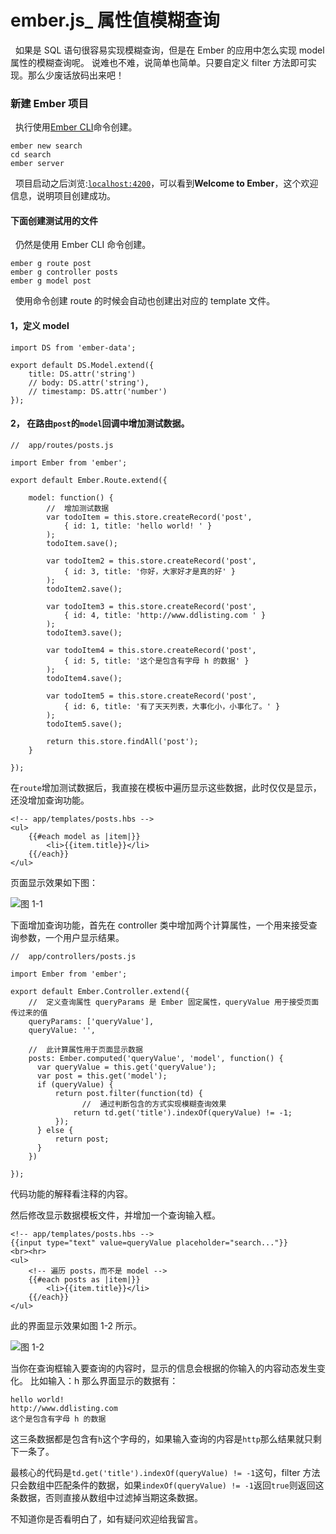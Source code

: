 # ember.js_ 属性值模糊查询

  如果是 SQL 语句很容易实现模糊查询，但是在 Ember 的应用中怎么实现 model 属性的模糊查询呢。 说难也不难，说简单也简单。只要自定义 filter 方法即可实现。那么少废话放码出来吧！

### 新建 Ember 项目

  执行使用[Ember CLI](http://www.ember-cli.com/user-guide/)命令创建。

```
ember new search  
cd search  
ember server 
```

  项目启动之后浏览:[`localhost:4200`](http://localhost:4200)，可以看到**Welcome to Ember**，这个欢迎信息，说明项目创建成功。

#### 下面创建测试用的文件

  仍然是使用 Ember CLI 命令创建。

```
ember g route post  
ember g controller posts  
ember g model post 
```

  使用命令创建 route 的时候会自动也创建出对应的 template 文件。

#### 1，定义 model

```
import DS from 'ember-data';

export default DS.Model.extend({  
    title: DS.attr('string')
    // body: DS.attr('string'),
    // timestamp: DS.attr('number')
}); 
```

#### 2， 在路由`post`的`model`回调中增加测试数据。

```
//  app/routes/posts.js

import Ember from 'ember';

export default Ember.Route.extend({

    model: function() {
        //  增加测试数据
        var todoItem = this.store.createRecord('post', 
            { id: 1, title: 'hello world! ' }
        );
        todoItem.save();

        var todoItem2 = this.store.createRecord('post', 
            { id: 3, title: '你好，大家好才是真的好' }
        );
        todoItem2.save();

        var todoItem3 = this.store.createRecord('post', 
            { id: 4, title: 'http://www.ddlisting.com ' }
        );
        todoItem3.save();

        var todoItem4 = this.store.createRecord('post', 
            { id: 5, title: '这个是包含有字母 h 的数据' }
        );
        todoItem4.save();

        var todoItem5 = this.store.createRecord('post', 
            { id: 6, title: '有了天天列表，大事化小，小事化了。' }
        );
        todoItem5.save();

        return this.store.findAll('post');
    }

}); 
```

在`route`增加测试数据后，我直接在模板中遍历显示这些数据，此时仅仅是显示，还没增加查询功能。

```
<!-- app/templates/posts.hbs -->  
<ul>  
    {{#each model as |item|}}
        <li>{{item.title}}</li>
    {{/each}}
</ul> 
```

页面显示效果如下图：

![图 1-1](http://i12.tietuku.com/3affe712b2a0e6ca.jpg)

下面增加查询功能，首先在 controller 类中增加两个计算属性，一个用来接受查询参数，一个用户显示结果。

```
//  app/controllers/posts.js

import Ember from 'ember';

export default Ember.Controller.extend({  
    //  定义查询属性 queryParams 是 Ember 固定属性，queryValue 用于接受页面传过来的值
    queryParams: ['queryValue'],
    queryValue: '',

    //  此计算属性用于页面显示数据
    posts: Ember.computed('queryValue', 'model', function() {
      var queryValue = this.get('queryValue');
      var post = this.get('model');
      if (queryValue) {
          return post.filter(function(td) {
                //  通过判断包含的方式实现模糊查询效果
              return td.get('title').indexOf(queryValue) != -1;
          });
      } else {
          return post;
      }
    })

}); 
```

代码功能的解释看注释的内容。

然后修改显示数据模板文件，并增加一个查询输入框。

```
<!-- app/templates/posts.hbs -->  
{{input type="text" value=queryValue placeholder="search..."}}
<br><hr>  
<ul>  
    <!-- 遍历 posts，而不是 model -->
    {{#each posts as |item|}}
        <li>{{item.title}}</li>
    {{/each}}
</ul> 
```

此的界面显示效果如图 1-2 所示。

![图 1-2](http://i13.tietuku.com/7b12296c8fcbabc8.jpg)

当你在查询框输入要查询的内容时，显示的信息会根据的你输入的内容动态发生变化。 比如输入：h 那么界面显示的数据有：

```
hello world!  
http://www.ddlisting.com  
这个是包含有字母 h 的数据 
```

这三条数据都是包含有`h`这个字母的，如果输入查询的内容是`http`那么结果就只剩下一条了。

最核心的代码是`td.get('title').indexOf(queryValue) != -1`这句，filter 方法只会数组中匹配条件的数据，如果`indexOf(queryValue) != -1`返回`true`则返回这条数据，否则直接从数组中过滤掉当期这条数据。

不知道你是否看明白了，如有疑问欢迎给我留言。